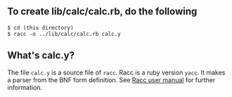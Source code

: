 ## To create lib/calc/calc.rb, do the following

```
$ cd (this directory)
$ racc -o ../lib/calc/calc.rb calc.y
```

## What's calc.y?

The file `calc.y` is a source file of `racc`.
Racc is a ruby version `yacc`.
It makes a parser from the BNF form definition.
See [Racc user manual](https://i.loveruby.net/en/projects/racc/doc/) for further information.
